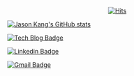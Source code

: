   <div align=center>

  [![Hits](https://hits.seeyoufarm.com/api/count/incr/badge.svg?url=https%3A%2F%2Fgithub.com%2Fjasonkang14&count_bg=%2379C83D&title_bg=%23555555&icon=&icon_color=%23E7E7E7&title=hits&edge_flat=false)](https://hits.seeyoufarm.com)

  </div>
  
  <div display=flex>
  
  [![Jason Kang's GitHub stats](https://github-readme-stats.vercel.app/api?username=jasonkang14)](https://github.com/anuraghazra/github-readme-stats)

 [![Tech Blog Badge](http://img.shields.io/badge/-Tech%20blog-black?style=flat-square&logo=medium&link=https://medium.com/@jasonkang14)](https://medium.com/@jasonkang14/)
	
  [![Linkedin Badge](https://img.shields.io/badge/-LinkedIn-blue?style=flat-square&logo=Linkedin&logoColor=white&link=https://www.linkedin.com/in/byeongjinkang/)](https://www.linkedin.com/in/byeongjinkang/)
	
  [![Gmail Badge](https://img.shields.io/badge/Gmail-d14836?style=flat-square&logo=Gmail&logoColor=white&link=mailto:jasonkang14@gmail.com)](mailto:jasonkang14@gmail.com)
  
  </div>
	
<!--
**jasonkang14/jasonkang14** is a ✨ _special_ ✨ repository because its `README.md` (this file) appears on your GitHub profile.

Here are some ideas to get you started:

- 🔭 I’m currently working on ...
- 🌱 I’m currently learning ...
- 👯 I’m looking to collaborate on ...
- 🤔 I’m looking for help with ...
- 💬 Ask me about ...
- 📫 How to reach me: ...
- 😄 Pronouns: ...
- ⚡ Fun fact: ...
-->
